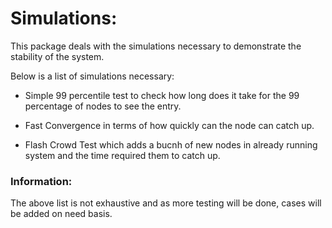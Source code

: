 Simulations:
=====

This package deals with the simulations necessary to demonstrate the stability of the system.

Below is a list of simulations necessary:

* Simple 99 percentile test to check how long does it take for the 99 percentage of nodes to see the entry.

* Fast Convergence in terms of how quickly can the node can catch up.

* Flash Crowd Test which adds a bucnh of new nodes in already running system and the time required them to catch up.



### Information:
The above list is not exhaustive and as more testing will be done, cases will be added on need basis.
